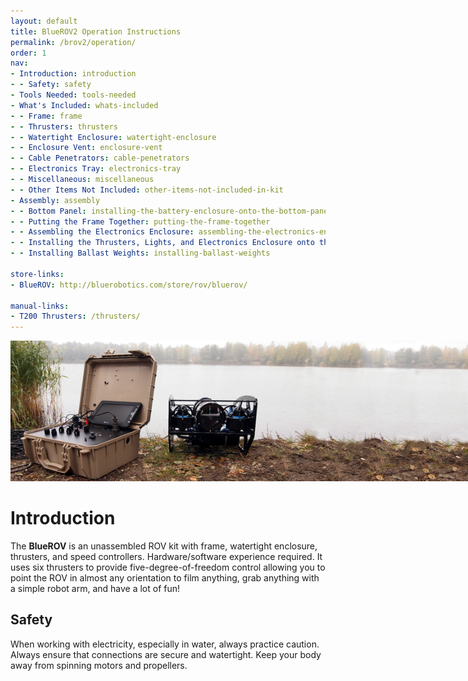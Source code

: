 ```yaml
---
layout: default
title: BlueROV2 Operation Instructions
permalink: /brov2/operation/
order: 1
nav:
- Introduction: introduction
- - Safety: safety
- Tools Needed: tools-needed
- What's Included: whats-included
- - Frame: frame
- - Thrusters: thrusters
- - Watertight Enclosure: watertight-enclosure
- - Enclosure Vent: enclosure-vent
- - Cable Penetrators: cable-penetrators
- - Electronics Tray: electronics-tray
- - Miscellaneous: miscellaneous
- - Other Items Not Included: other-items-not-included-in-kit
- Assembly: assembly
- - Bottom Panel: installing-the-battery-enclosure-onto-the-bottom-panel
- - Putting the Frame Together: putting-the-frame-together
- - Assembling the Electronics Enclosure: assembling-the-electronics-enclosure
- - Installing the Thrusters, Lights, and Electronics Enclosure onto the Frame: installing-the-thrusters-lights-and-electronics-enclosure-onto-the-frame
- - Installing Ballast Weights: installing-ballast-weights

store-links:
- BlueROV: http://bluerobotics.com/store/rov/bluerov/

manual-links:
- T200 Thrusters: /thrusters/
---
```


<img src="/assets/images/tutorials/bluerov-manual/michal-rov-banner.png" class="img-responsive" style="max-width:900px" />

# Introduction

The **BlueROV** is an unassembled ROV kit with frame, watertight enclosure, thrusters, and speed controllers. Hardware/software experience required. It uses six thrusters to provide five-degree-of-freedom control allowing you to point the ROV in almost any orientation to film anything, grab anything with a simple robot arm, and have a lot of fun! 

## Safety 

<i class="fa fa-exclamation-triangle fa-fw fa-2x text-warning"></i> When working with electricity, especially in water, always practice caution. Always ensure that connections are secure and watertight. Keep your body away from spinning motors and propellers.







